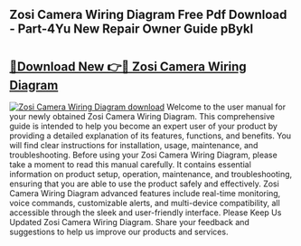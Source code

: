 ## Zosi Camera Wiring Diagram Free Pdf Download - Part-4Yu New Repair Owner Guide pBykI

# <h2><a href="http://dfql3xl.blite.top/?on=Zosi+Camera+Wiring+Diagram">🔗Download New 👉🔴 Zosi Camera Wiring Diagram</a></h2>

[![Zosi Camera Wiring Diagram download](https://i.imgur.com/lujVjoI.png)](http://dfql3xl.blite.top/?on=Zosi+Camera+Wiring+Diagram)
Welcome to the user manual for your newly obtained Zosi Camera Wiring Diagram. This comprehensive guide is intended to help you become an expert user of your product by providing a detailed explanation of its features, functions, and benefits. You will find clear instructions for installation, usage, maintenance, and troubleshooting. Before using your Zosi Camera Wiring Diagram, please take a moment to read this manual carefully. It contains essential information on product setup, operation, maintenance, and troubleshooting, ensuring that you are able to use the product safely and effectively. Zosi Camera Wiring Diagram advanced features include real-time monitoring, voice commands, customizable alerts, and multi-device compatibility, all accessible through the sleek and user-friendly interface. Please Keep Us Updated Zosi Camera Wiring Diagram. Share your feedback and suggestions to help us improve our products and services.
